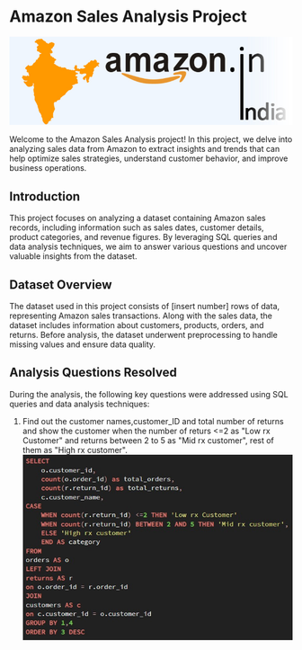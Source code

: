# Amazon Sales Analysis Project
![Banner Image](https://github.com/Harish-ux779/Amazon-Sales---Analysis/blob/main/amazon_india_wide_image-3.jpg)

Welcome to the Amazon Sales Analysis project! In this project, we delve into analyzing sales
data from Amazon to extract insights and trends that can help optimize sales strategies,
understand customer behavior, and improve business operations.
## Introduction
This project focuses on analyzing a dataset containing Amazon sales records, including
information such as sales dates, customer details, product categories, and revenue figures. By
leveraging SQL queries and data analysis techniques, we aim to answer various questions and
uncover valuable insights from the dataset.
## Dataset Overview
The dataset used in this project consists of [insert number] rows of data, representing Amazon
sales transactions. Along with the sales data, the dataset includes information about customers,
products, orders, and returns. Before analysis, the dataset underwent preprocessing to handle
missing values and ensure data quality.
## Analysis Questions Resolved
During the analysis, the following key questions were addressed using SQL queries and data
analysis techniques:

1. Find out the customer names,customer_ID and total number of returns and show the customer when the number of returs <=2 as "Low rx Customer" and returns between 2 to 5 as "Mid rx customer", rest of them as "High rx customer".
![Top 5 Customers Query](https://github.com/Harish-ux779/Amazon-Sales---Analysis/blob/main/Q1.Screenshot.jpg)
